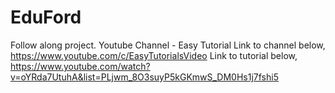 # EduFord

Follow along project.
Youtube Channel - Easy Tutorial
Link to channel below,
https://www.youtube.com/c/EasyTutorialsVideo
Link to tutorial below,
https://www.youtube.com/watch?v=oYRda7UtuhA&list=PLjwm_8O3suyP5kGKmwS_DM0Hs1j7fshi5
